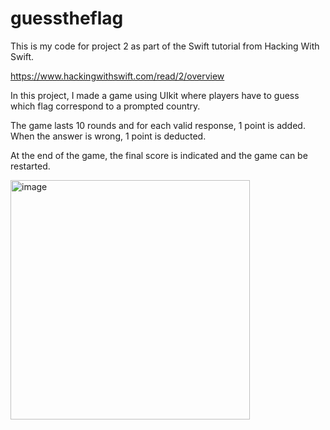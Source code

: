 # guesstheflag

This is my code for project 2 as part of the Swift tutorial from Hacking With Swift.

https://www.hackingwithswift.com/read/2/overview

In this project, I made a game using UIkit where players have to guess which flag correspond to a prompted country.

The game lasts 10 rounds and for each valid response, 1 point is added. When the answer is wrong, 1 point is deducted.

At the end of the game, the final score is indicated and the game can be restarted.


<img width="383" alt="image" src="https://user-images.githubusercontent.com/13105821/218259728-0a332934-4e14-4c9a-9757-71fb2c168f47.png">
